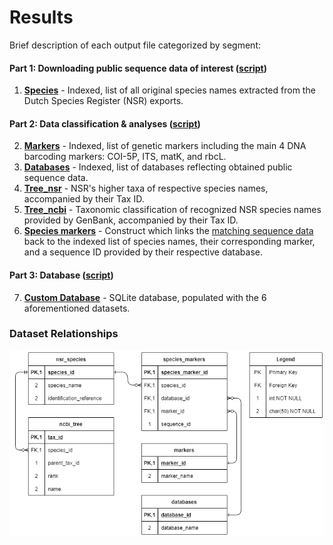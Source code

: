# Results

Brief description of each output file categorized by segment:

#### Part 1: Downloading public sequence data of interest ([script](/script/custom_databases.py))

1. [**Species**](nsr_species.csv) - Indexed, list of all original species names extracted from the Dutch Species Register (NSR) exports.

#### Part 2: Data classification & analyses ([script](/script/custom_databases.Rmd))

2. [**Markers**](markers.csv) - Indexed, list of genetic markers including the main 4 DNA barcoding markers: COI-5P, ITS, matK, and rbcL.
3. [**Databases**](databases.csv) - Indexed, list of databases reflecting obtained public sequence data.
4. [**Tree_nsr**](tree_nsr.csv) - NSR's higher taxa of respective species names, accompanied by their Tax ID.
5. [**Tree_ncbi**](tree_ncbi.csv) - Taxonomic classification of recognized NSR species names provided by GenBank, accompanied by their Tax ID.
6. [**Species markers**](species_markers.csv) - Construct which links the [matching sequence data](/data/FASTA_files/match.tsv) back to the indexed list of species names, their corresponding marker, and a sequence ID provided by their respective database.

#### Part 3: Database ([script](/script/schema.sql))
7. [**Custom Database**](custom_databases.sqlite) - SQLite database, populated with the 6 aforementioned datasets.

### Dataset Relationships
![ERD](https://github.com/naturalis/Custom-databases-DNA-sequences/blob/master/results/ERD.png?raw=true)
